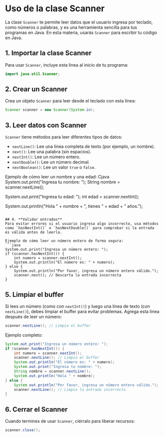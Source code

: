# Uso de la clase Scanner

La clase `Scanner` te permite leer datos que el usuario ingresa por teclado, como números o palabras, y es una herramienta sencilla para tus programas en Java. En esta materia, usarás `Scanner` para escribir tu código en Java.

## 1. **Importar la clase Scanner**
Para usar `Scanner`, incluye esta línea al inicio de tu programa:
```java
import java.util.Scanner;
```

## 2. **Crear un Scanner**
Crea un objeto `Scanner` para leer desde el teclado con esta línea:
```java
Scanner scanner = new Scanner(System.in);
```

## 3. **Leer datos con Scanner**
`Scanner` tiene métodos para leer diferentes tipos de datos:
- `nextLine()`: Lee una línea completa de texto (por ejemplo, un nombre).
- `next()`: Lee una palabra (sin espacios).
- `nextInt()`: Lee un número entero.
- `nextDouble()`: Lee un número decimal.
- `nextBoolean()`: Lee un valor `true` o `false`.

Ejemplo de cómo leer un nombre y una edad:
Cjava
System.out.print("Ingresa tu nombre: ");
String nombre = scanner.nextLine();

System.out.print("Ingresa tu edad: ");
int edad = scanner.nextInt();

System.out.println("Hola " + nombre + ", tienes " + edad + " años.");
```

## 4. **Validar entradas**
Para evitar errores si el usuario ingresa algo incorrecto, usa métodos como `hasNextInt()` o `hasNextDouble()` para comprobar si la entrada es válida antes de leerla.

Ejemplo de cómo leer un número entero de forma segura:
```java
System.out.print("Ingresa un número entero: ");
if (scanner.hasNextInt()) {
    int numero = scanner.nextInt();
    System.out.println("El número es: " + numero);
} else {
    System.out.println("Por favor, ingresa un número entero válido.");
    scanner.next(); // Descarta la entrada incorrecta
}
```

## 5. **Limpiar el buffer**
Si lees un número (como con `nextInt()`) y luego una línea de texto (con `nextLine()`), debes limpiar el buffer para evitar problemas. Agrega esta línea después de leer un número:
```java
scanner.nextLine(); // Limpia el buffer
```

Ejemplo completo:
```java
System.out.print("Ingresa un número entero: ");
if (scanner.hasNextInt()) {
    int numero = scanner.nextInt();
    scanner.nextLine(); // Limpia el buffer
    System.out.println("El número es: " + numero);
    System.out.print("Ingresa tu nombre: ");
    String nombre = scanner.nextLine();
    System.out.println("Hola " + nombre);
} else {
    System.out.println("Por favor, ingresa un número entero válido.");
    scanner.nextLine(); // Limpia la entrada incorrecta
}
```

## 6. **Cerrar el Scanner**
Cuando termines de usar `Scanner`, ciérralo para liberar recursos:
```java
scanner.close();
```